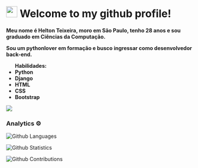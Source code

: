 
<h1><img src="https://emojis.slackmojis.com/emojis/images/1531849430/4246/blob-sunglasses.gif?1531849430" width="30"/> Welcome to my github profile! </h1>



<h4> Meu nome é Helton Teixeira, moro em São Paulo, tenho 28 anos e sou graduado em Ciências da Computação.
<p>Sou um pythonlover em formação e busco ingressar como desenvolvedor back-end.
    <ul>Habilidades:
        <li>Python</li>
        <li>Django</li>
        <li>HTML</li>
        <li>CSS</li>
        <li>Bootstrap</li>
    </ul>


![](http://estruyf-github.azurewebsites.net/api/VisitorHit?user=heltonteixeira92&repo=heltonteixeira92&countColorcountColor)

### Analytics ⚙️

![Github Languages](https://github-readme-stats.vercel.app/api/top-langs/?username=heltonteixeira92&layout=compact&count_private=true)

![Github Statistics](https://github-readme-stats.vercel.app/api/?username=heltonteixeira92&count_private=true&show_icons=true)

![Github Contributions](https://github-readme-streak-stats.herokuapp.com/?user=heltonteixeira92&hide_border=true)